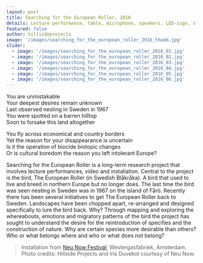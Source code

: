 ```yaml
---
layout: post
title: Searching for the European Roller, 2016
details: Lecture performance, table, microphone, speakers, LED-sign, slide projector, drawings on white-board, paper, map, photomontage, OHP projector and text.
featured: false
author: hillsideprojects
image: '/images/searching_for_the_european_roller_2016_thumb.jpg'
slider:
  - image: '/images/searching_for_the_european_roller_2016_01.jpg'
  - image: '/images/searching_for_the_european_roller_2016_02.jpg'
  - image: '/images/searching_for_the_european_roller_2016_03.jpg'
  - image: '/images/searching_for_the_european_roller_2016_04.jpg'
  - image: '/images/searching_for_the_european_roller_2016_05.jpg'
  - image: '/images/searching_for_the_european_roller_2016_06.jpg'
---
```


You are unmistakable<br/>
Your deepest desires remain unknown<br/>
Last observed nesting in Sweden in 1967<br/>
You were spotted on a barren hilltop<br/>
Soon to forsake this land altogether

You fly across economical and country borders<br/>
Yet the reason for your disappearance is uncertain<br/>
Is it the operation of biocide biotopic changes<br/>
Or is cultural boredom the reason you left intolerant Europe?

Searching for the European Roller is a long-term research project that involves lecture performances, video and installation. Central to the project is the bird, The European Roller (in Swedish Blåkråka). A bird that used to live and breed in northern Europe but no longer does. The last time the bird was seen nesting in Sweden was in 1967 on the island of Fårö. Recently there has been several initiatives to get The European Roller back to Sweden. Landscapes have been chopped apart, re-arranged and designed specifically to lure the bird back. Why? Through mapping and exploring the whereabouts, emotions and migratory patterns of the bird the project has sought to understand the desire for the reintroduction of specifies and the construction of nature. Why are certain species more desirable than others? Who or what belongs where and who or what does not belong?

> Installation from <a href="http://www.neunow.eu/" target="blank">Neu Now Festival</a>, Westergasfabriek, Amsterdam. Photo credits: Hillside Projects and Iris Duvekot courtesy of Neu Now.
